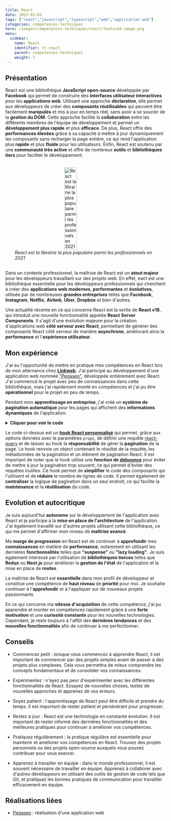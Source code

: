 ```yaml
---
title: React
date: 2023-01-01
tags: ["react","javascript","typescript","web","application web"]
categories: competences-techniques
hero: /images/competences-techniques/react/featured-image.png
menu:
  sidebar:
    name: React
    identifier: ct-react
    parent: competences-techniques
    weight: 2
---
```


## Présentation
React est une bibliothèque **JavaScript** **open-source** développée par **Facebook** qui permet de construire des **interfaces utilisateur interactives** pour les **applications web**. Utilisant une approche **déclarative**, elle permet aux développeurs de créer des **composants réutilisables** qui peuvent être facilement **manipulés** et mis à jour en temps réel, sans avoir à se soucier de la **gestion du DOM**. Cette approche facilite la **collaboration** entre les différents membres de l'équipe de développement et permet un **développement plus rapide** et plus **efficace**. De plus, React offre des **performances élevées** grâce à sa capacité à mettre à jour dynamiquement les composants sans recharger la page entière, ce qui rend l'application plus **rapide** et plus **fluide** pour les utilisateurs. Enfin, React est soutenu par une **communauté très active** et offre de nombreux **outils** et **bibliothèques tiers** pour faciliter le développement.

<div style="display: flex; flex-direction: column; align-items: center; justify-content: center; margin: 30px;">
  <img onclick="window.open('https://insights.stackoverflow.com/survey/2021#most-popular-technologies-webframe-prof')" src="/images/competences-techniques/react/survey.png" width="30%" style="align-self: center; cursor: pointer;" alt="React est la librairie la plus populaire parmi les professionnels en 2021" title="Cliquer pour zoomer" />
  <i>React est la librairie la plus populaire parmi les professionnels en 2021</i>
</div>

Dans un contexte professionnel, la maîtrise de React est un **atout majeur** pour les développeurs travaillant sur des projets web. En effet, eact est une bibliothèque essentielle pour les développeurs professionnels qui cherchent à créer des **applications web modernes**, **performantes** et **évolutives**, utilisée par de nombreuses **grandes entreprises** telles que **Facebook**, **Instagram**, **Netflix**, **Airbnb**, **Uber**, **Dropbox** et bien d'autres.

Une actualité récente en ce qui concerne React est la sortie de **React v18**, qui introduit une nouvelle fonctionnalité appelée **React Server Components**. Il s'agit d'une évolution majeure pour la création d'applications web **côté serveur avec React**, permettant de générer des composants React côté serveur de manière **asynchrone**, améliorant ainsi la **performance** et l'**expérience utilisateur**.

## Mon expérience
J'ai eu l'opportunité de mettre en pratique mes compétences en React lors de mon alternance chez [**Linkweb**](https://linkweb.fr/). J'ai participé au développement d'une application web nommée ["Pegaseo"](/posts/realisations/pegaseo), développée entièrement avec React. J'ai commencé le projet avec peu de connaissances dans cette bibliothèque, mais j'ai rapidement monté en compétences et j'ai pu être **opérationnel** pour le projet en peu de temps.

Pendant mon **apprentissage en entreprise**, j'ai créé un **système de pagination automatique** pour les pages qui affichent des **informations dynamiques** de l'application.
<details><summary><strong>Cliquer pour voir le code</strong></summary>

```tsx
export default function usePagination<TData = unknown>(props: IUsePaginationProps<TData>): IUsePaginationReturn<TData> {
    // Use of react hooks
    const [meta, setMeta] = React.useState<Partial<IMeta>>({
        page: props.initialPage ?? 1,
        itemsPerPage: props.itemsPerPage ?? undefined,
        pageCount: 1,
    });

    // Define a debounced meta setter
    const debouncedSetMeta = debounce(setMeta, 300);

    // Use of react-query hooks
    // Define the query options with the meta
    const queryOptions = props.queryOptions(meta);
    // Use of custom react-query hook to query the data
    const queryResult = useQuery<TData>({
        ...queryOptions,
        onSuccess: response => {
            // Call the onSuccess callback if defined
            queryOptions.onSuccess && queryOptions.onSuccess(response);
            // Set the meta if defined
            undefined !== response.meta && debouncedSetMeta(response.meta);
        },
    });

    // Create the pagination element
    const paginationElement = React.useMemo(() => (
        undefined !== meta.pageCount && 1 < meta.pageCount ? (
            <Pagination
                pageCount={meta.pageCount}
                cssx={{ alignSelf: 'center' }}
                onPageChange={(_, page) => debouncedSetMeta(current => ({ ...current, page }))}
            />
        ) : null
    ), [debouncedSetMeta, meta.pageCount]);

    return { queryResult, meta, paginationElement };
}
```

</details>

Le code ci-dessus est un [**hook React personnalisé**](https://fr.reactjs.org/docs/hooks-intro.html) qui permet, grâce aux options données avec le paramètres `props`, de définir une requête [react-query](https://react-query.tanstack.com/) et de laisser au hook la **résponsabilité** de gérer la **pagination** de la page. Le hook renvoie un object contenant le résultat de la requête, les métadonnées de la pagination et un élément de pagination React. Il est important de noter que le hook utilise une **fonction de [debounce](https://www.techtarget.com/whatis/definition/debouncing#:~:text=Debouncing%20is%20removing%20unwanted%20input,hardware%20switches%2C%20programs%20and%20websites.)** pour éviter de mettre à jour la pagination trop souvent, ce qui permet d'éviter des requêtes inutiles.
Ce hook permet de **simplifier** le code des composants qui l'utilisent et de **réduire** le nombre de lignes de code. Il permet également de **centraliser** la logique de pagination dans un seul endroit, ce qui facilite la **maintenance** et la **réutilisation** du code.

## Evolution et autocritique
Je suis aujourd'hui **autonome** sur le développement de l'application avec React et je participe à la **mise en place de l'architecture** de l'application. J'ai également travaillé sur d'autres projets utilisant cette bibliothèque, ce qui me permet d'affirmer mon niveau de **maîtrise avancé**.

Ma **marge de progression** en React est de continuer à **approfondir** mes **connaissances** en matière de **performance**, notamment en utilisant les dernières **fonctionnalités** telles que **"suspense"** ou **"lazy loading"**. Je suis également intéressé par l'utilisation de **bibliothèques tierces** telles que **Redux** ou **Next.js** pour améliorer la **gestion de l'état** de l'application et la mise en place de **routes**.

La maîtrise de React est **essentielle** dans mon profil de développeur et constitue une compétence de **haut niveau** de **priorité** pour moi. Je souhaite continuer à l'**approfondir** et à l'appliquer sur de nouveaux projets passionnants.

En ce qui concerne ma **vitesse d'acquisition** de cette compétence, j'ai pu apprendre et monter en compétences rapidement grâce à une **forte motivation** et une **curiosité constante** pour les nouvelles technologies. Cependant, je reste toujours à l'affût des **dernières tendances** et des **nouvelles fonctionnalités** afin de continuer à me perfectionner.

## Conseils
- Commencez petit : lorsque vous commencez à apprendre React, il est important de commencer par des projets simples avant de passer à des projets plus complexes. Cela vous permettra de mieux comprendre les concepts fondamentaux et de consolider vos connaissances.

- Expérimentez : n'ayez pas peur d'expérimenter avec les différentes fonctionnalités de React. Essayez de nouvelles choses, testez de nouvelles approches et apprenez de vos erreurs.

- Soyez patient : l'apprentissage de React peut être difficile et prendre du temps. Il est important de rester patient et persévérant pour progresser.

- Restez à jour : React est une technologie en constante évolution. Il est important de rester informé des dernières fonctionnalités et des meilleures pratiques pour continuer à améliorer vos compétences.

- Pratiquez régulièrement : la pratique régulière est essentielle pour maintenir et améliorer vos compétences en React. Trouvez des projets personnels ou des projets open-source auxquels vous pouvez contribuer pour vous exercer.

- Apprenez à travailler en équipe : dans le monde professionnel, il est souvent nécessaire de travailler en équipe. Apprenez à collaborer avec d'autres développeurs en utilisant des outils de gestion de code tels que Git, et pratiquez les bonnes pratiques de communication pour travailler efficacement en équipe.


## Réalisations liées
- [Pegaseo](/posts/realisations/pegaseo) : réalisation d'une application web
